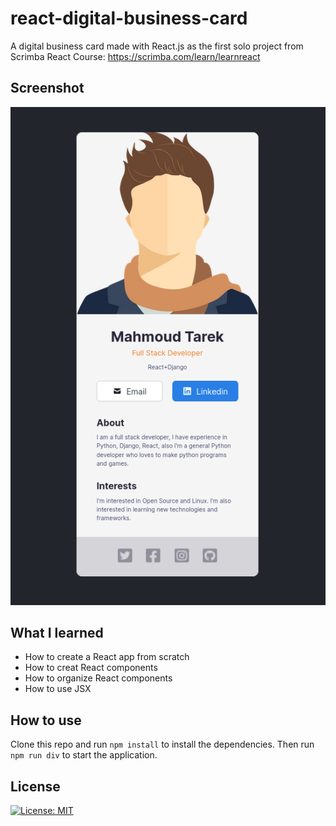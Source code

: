 # react-digital-business-card
A digital business card made with React.js as the first solo project from Scrimba React Course: https://scrimba.com/learn/learnreact

## Screenshot
<p align="center">
  <img src="Digital-Business-Card.png">
</p>

## What I learned
- How to create a React app from scratch
- How to creat React components
- How to organize React components
- How to use JSX

## How to use
Clone this repo and run `npm install` to install the dependencies. Then run `npm run div` to start the application.

## License
 [![License: MIT](https://img.shields.io/badge/License-MIT-yellow.svg)](https://opensource.org/licenses/MIT)
